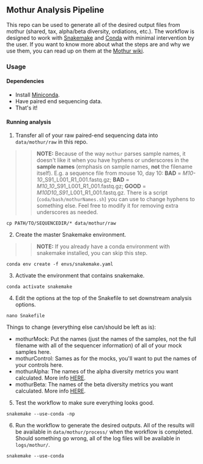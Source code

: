 ## Mothur Analysis Pipeline

This repo can be used to generate all of the desired output files from mothur (shared, tax, alpha/beta diversity, ordiations, etc.). The workflow is designed to work with [Snakemake](https://snakemake.readthedocs.io/en/stable/) and [Conda](https://docs.conda.io/en/latest/) with minimal intervention by the user. If you want to know more about what the steps are and why we use them, you can read up on them at the [Mothur wiki](https://www.mothur.org/wiki/MiSeq_SOP).

### Usage

#### Dependencies
* Install [Miniconda](https://docs.conda.io/en/latest/miniconda.html).
* Have paired end sequencing data.
* That's it!

#### Running analysis

1. Transfer all of your raw paired-end sequencing data into `data/mothur/raw` in this repo.
>> **NOTE:** Because of the way `mothur` parses sample names, it doesn't like it when you have hyphens or underscores in the **sample names** (emphasis on sample names, **not** the filename itself). E.g. a sequence file from mouse 10, day 10: **BAD** = *M10-10*_S91_L001_R1_001.fastq.gz; **BAD** = *M10_10*_S91_L001_R1_001.fastq.gz; **GOOD** = *M10D10_S91*_L001_R1_001.fastq.gz. There is a script (`coda/bash/mothurNames.sh`) you can use to change hyphens to something else. Feel free to modify it for removing extra underscores as needed.

```
cp PATH/TO/SEQUENCEDIR/* data/mothur/raw
```

2. Create the master Snakemake environment.
>> **NOTE:** If you already have a conda environment with snakemake installed, you can skip this step.
```
conda env create -f envs/snakemake.yaml
```

3. Activate the environment that contains snakemake.
```
conda activate snakemake
```

4. Edit the options at the top of the Snakefile to set downstream analysis options.
```
nano Snakefile
```

Things to change (everything else can/should be left as is):
* mothurMock: Put the names (just the names of the samples, not the full filename with all of the sequencer information) of all of your mock samples here.
* mothurControl: Sames as for the mocks, you'll want to put the names of your controls here.
* mothurAlpha: The names of the alpha diversity metrics you want calculated. More info [HERE](https://www.mothur.org/wiki/Summary.single). 
* mothurBeta: The names of the beta diversity metrics you want calculated. More info [HERE](https://www.mothur.org/wiki/Dist.shared).

5. Test the workflow to make sure everything looks good.
```
snakemake --use-conda -np
```

6. Run the workflow to generate the desired outputs. All of the results will be available in `data/mothur/process/` when the workflow is completed. Should something go wrong, all of the log files will be available in `logs/mothur/`.
```
snakemake --use-conda
```







